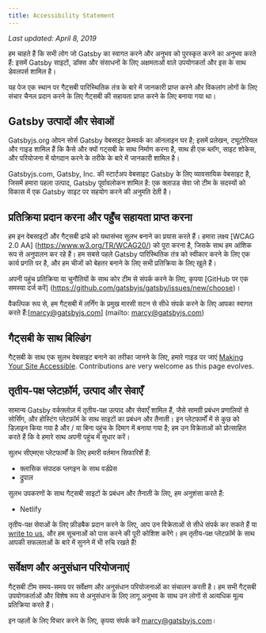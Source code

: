```yaml
---
title: Accessibility Statement
---
```


_Last updated: April 8, 2019_

हम चाहते हैं कि सभी लोग जो Gatsby का स्वागत करने और अनुभव को पुरस्कृत करने का अनुभव करते हैं: इसमें Gatsby साइटों, डॉक्स और संसाधनों के लिए अक्षमताओं वाले उपयोगकर्ता और इस के साथ डेवलपर्स शामिल है।

यह पेज एक स्थान पर गैट्सबी पारिस्थितिक तंत्र के बारे में जानकारी प्राप्त करने और विकलांग लोगों के लिए संचार चैनल प्रदान करने के लिए गैट्सबी की सहायता प्राप्त करने के लिए बनाया गया था।

## Gatsby उत्पादों और सेवाओं

Gatsbyjs.org ओपन सोर्स Gatsby वेबसाइट फ्रेमवर्क का ऑनलाइन घर है; इसमें प्रलेखन, ट्यूटोरियल और गाइड शामिल हैं कि कैसे और क्यों गट्सबी के साथ निर्माण करना है, साथ ही एक ब्लॉग, साइट शोकेस, और परियोजना में योगदान करने के तरीके के बारे में जानकारी शामिल है।

Gatsbyjs.com, Gatsby, Inc. की स्टार्टअप वेबसाइट Gatsby के लिए व्यावसायिक वेबसाइट है, जिसमें हमारा पहला उत्पाद, Gatsby पूर्वावलोकन शामिल है: एक क्लाउड सेवा जो टीम के सदस्यों को विकास में एक Gatsby साइट पर सहयोग करने की अनुमति देती है।

## प्रतिक्रिया प्रदान करना और पहुँच सहायता प्राप्त करना

हम इन वेबसाइटों और गैट्सबी ढांचे को यथासंभव सुलभ बनाने का प्रयास करते हैं। हमारा लक्ष्य [WCAG 2.0 AA] (https://www.w3.org/TR/WCAG20/) को पूरा करना है, जिसके साथ हम आंशिक रूप से अनुपालन कर रहे हैं। हम सबसे पहले Gatsby पारिस्थितिक तंत्र को स्वीकार करने के लिए एक कार्य प्रगति पर है, और हम चीजों को बेहतर बनाने के लिए सभी प्रतिक्रिया के लिए खुले हैं।

अपनी पहुंच प्रतिक्रिया या चुनौतियों के साथ कोर टीम से संपर्क करने के लिए, कृपया [GitHub पर एक समस्या दर्ज करें] (https://github.com/gatsbyjs/gatsby/issues/new/choose)।

वैकल्पिक रूप से, हम गैट्सबी में लर्निंग के प्रमुख मारसी सटन से सीधे संपर्क करने के लिए आपका स्वागत करते हैं:[marcy@gatsbyjs.com] (mailto: marcy@gatsbyjs.com)

## गैट्सबी के साथ बिल्डिंग

गैट्सबी के साथ एक सुलभ वेबसाइट बनाने का तरीका जानने के लिए, हमारे गाइड पर जाएं [Making Your Site Accessible](/docs/making-your-site-accessible/). Contributions are very welcome as this page evolves.

## तृतीय-पक्ष प्लेटफ़ॉर्म, उत्पाद और सेवाएँ

सामान्य Gatsby वर्कफ़्लोज़ में तृतीय-पक्ष उत्पाद और सेवाएँ शामिल हैं, जैसे सामग्री प्रबंधन प्रणालियों से सोर्सिंग, और होस्टिंग प्लेटफ़ॉर्म के साथ साइटों का प्रबंधन और तैनाती। इन प्लेटफार्मों में से कुछ को डिज़ाइन किया गया है और / या बिना पहुंच के दिमाग में बनाया गया है; हम उन विक्रेताओं को प्रोत्साहित करते हैं कि वे हमारे साथ अपनी पहुंच में सुधार करें।

सुलभ सीएमएस प्लेटफार्मों के लिए हमारी वर्तमान सिफारिशें हैं:

- क्लासिक संपादक प्लगइन के साथ वर्डप्रेस
- द्रुपाल

सुलभ उपकरणों के साथ गैट्सबी साइटों के प्रबंधन और तैनाती के लिए, हम अनुशंसा करते हैं:

- Netlify

तृतीय-पक्ष सेवाओं के लिए फ़ीडबैक प्रदान करने के लिए, आप उन विक्रेताओं से सीधे संपर्क कर सकते हैं या [write to us](mailto:marcy@gatsbyjs.com), और हम सूचनाओं को पास करने की पूरी कोशिश करेंगे। हम तृतीय-पक्ष प्लेटफ़ॉर्म के साथ आपकी सफलताओं के बारे में सुनने में भी रुचि रखते हैं!

## सर्वेक्षण और अनुसंधान परियोजनाएं

गैट्सबी टीम समय-समय पर सर्वेक्षण और अनुसंधान परियोजनाओं का संचालन करती है। हम सभी गैट्सबी उपयोगकर्ताओं और विशेष रूप से अनुसंधान के लिए लागू अनुभव के साथ उन लोगों से अत्यधिक मूल्य प्रतिक्रिया करते हैं।

इन पहलों के लिए विचार करने के लिए, कृपया संपर्क करें [marcy@gatsbyjs.com](mailto:marcy@gatsbyjs.com)।
